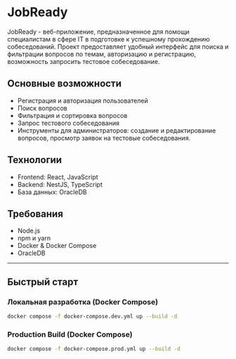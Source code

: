 # JobReady

JobReady - веб-приложение, предназначенное для помощи специалистам в сфере IT в подготовке к успешному прохождению собеседований. Проект предоставляет удобный интерфейс для поиска и фильтрации вопросов по темам, авторизацию и регистрацию, возможность запросить тестовое собеседование.

## Основные возможности

- Регистрация и авторизация пользователей
- Поиск вопросов
- Фильтрация и сортировка вопросов
- Запрос тестового собеседования
- Инструменты для администраторов: создание и редактирование вопросов, просмотр заявок на тестовые собеседования.

## Технологии

- Frontend: React, JavaScript
- Backend: NestJS, TypeScript
- База данных: OracleDB

## Требования

- Node.js
- npm и yarn
- Docker & Docker Compose
- OracleDB

---

## Быстрый старт

### Локальная разработка (Docker Compose)

```bash
docker compose -f docker-compose.dev.yml up --build -d
```

### Production Build (Docker Compose)

```bash
docker compose -f docker-compose.prod.yml up --build -d
```

